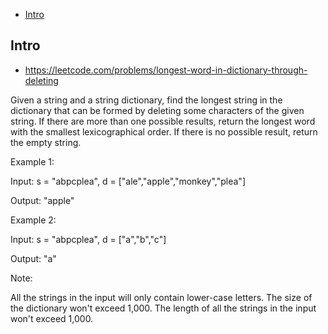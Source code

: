 - [Intro](#intro)

## Intro

- https://leetcode.com/problems/longest-word-in-dictionary-through-deleting


Given a string and a string dictionary, find the longest string in the dictionary that can be formed by deleting some characters of the given string. If there are more than one possible results, return the longest word with the smallest lexicographical order. If there is no possible result, return the empty string.

Example 1:

Input:
s = "abpcplea", d = ["ale","apple","monkey","plea"]

Output: 
"apple"

Example 2:

Input:
s = "abpcplea", d = ["a","b","c"]

Output: 
"a"

Note:

All the strings in the input will only contain lower-case letters.
The size of the dictionary won't exceed 1,000.
The length of all the strings in the input won't exceed 1,000.

